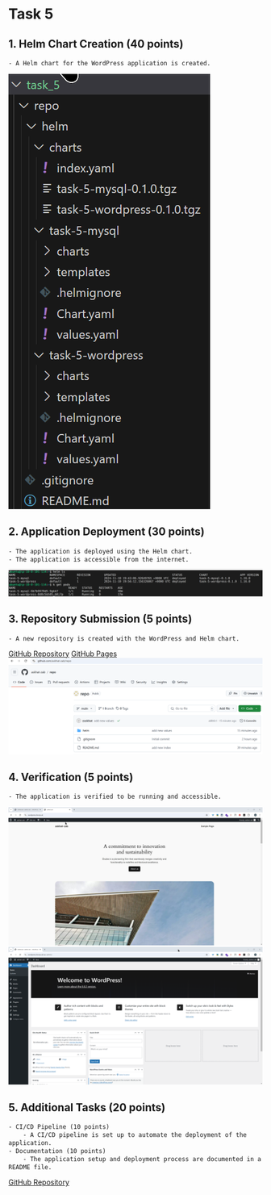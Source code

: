 # Task 5

## 1. **Helm Chart Creation (40 points)**

    - A Helm chart for the WordPress application is created.
![Check  WP helm chart](images/wp-chart.png)

## 2. **Application Deployment (30 points)**

    - The application is deployed using the Helm chart.
    - The application is accessible from the internet.
![Check helm ls](images/helm-ls.png)

## 3. **Repository Submission (5 points)**

    - A new repository is created with the WordPress and Helm chart.
[GitHub Repository](https://github.com/askhat-zab/repo)
[GitHub Pages](https://askhat-zab.github.io/repo/)
![Check GH repo](images/gh-repo.png)

## 4. **Verification (5 points)**

    - The application is verified to be running and accessible.
![Check main page](images/wp-main.jpg)
![Check admin page](images/wp-admin.png)

## 5. **Additional Tasks (20 points)**

    - CI/CD Pipeline (10 points)
        - A CI/CD pipeline is set up to automate the deployment of the application.
    - Documentation (10 points)
        - The application setup and deployment process are documented in a README file.
[GitHub Repository](https://github.com/askhat-zab/rsschool-devops-course-tasks/blob/task_5/README.md)

